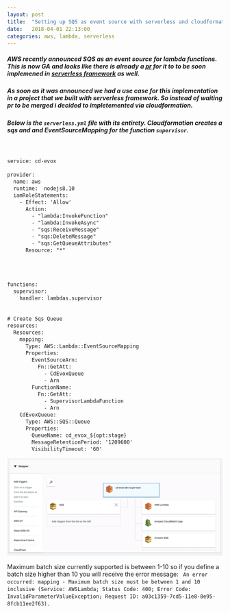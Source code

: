 ```yaml
---
layout: post
title:  "Setting up SQS as event source with serverless and cloudformation. "
date:   2018-04-01 22:13:00
categories: aws, lambda, serverless
---
```



##### AWS recently announced SQS as an event source for lambda functions. This is now GA and looks like there is already a [pr](https://github.com/serverless/serverless/pull/5074) for it to to be soon implemened in [serverless framework](https://serverless.com/) as well. 

##### As soon as it was announced we had a use case for this implementation in a project that we built with serverless framework. So instead of waiting pr to be merged  i decided to impletemented via cloudformation. 

##### Below is the `serverless.yml` file with its entirety. Cloudformation creates a sqs and and EventSourceMapping for the function `supervisor`. 
````


service: cd-evox

provider:
  name: aws
  runtime:  nodejs8.10
  iamRoleStatements:
    - Effect: 'Allow'
      Action:
        - "lambda:InvokeFunction"
        - "lambda:InvokeAsync"
        - "sqs:ReceiveMessage"
        - "sqs:DeleteMessage"
        - "sqs:GetQueueAttributes"
      Resource: "*"




functions:
  supervisor:
    handler: lambdas.supervisor


# Create Sqs Queue
resources:
  Resources:
    mapping:
      Type: AWS::Lambda::EventSourceMapping
      Properties:
        EventSourceArn:
          Fn::GetAtt:
            - CdEvoxQueue
            - Arn
        FunctionName:
          Fn::GetAtt:
            - SupervisorLambdaFunction
            - Arn
    CdEvoxQueue:
      Type: AWS::SQS::Queue
      Properties:
        QueueName: cd_evox_${opt:stage}
        MessageRetentionPeriod: '1209600'
        VisibilityTimeout: '60'

````

![Screenshot](/images/sqs-as-eventsource.png)


Maximum batch size currently supported is between 1-10 so if you define a  batch size higher than 10 you will receive the error message:
``` An error occurred: mapping - Maximum batch size must be between 1 and 10 inclusive (Service: AWSLambda; Status Code: 400; Error Code: InvalidParameterValueException; Request ID: a03c1359-7cd5-11e8-8e95-8fcb11ee2f63).```